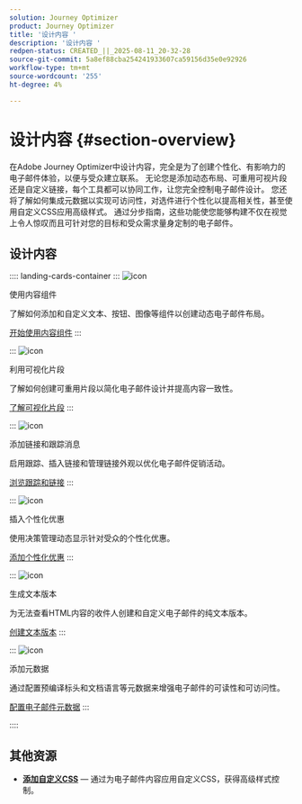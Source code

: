 ```yaml
---
solution: Journey Optimizer
product: Journey Optimizer
title: '设计内容 '
description: '设计内容 '
redpen-status: CREATED_||_2025-08-11_20-32-28
source-git-commit: 5a8ef88cba254241933607ca59156d35e0e92926
workflow-type: tm+mt
source-wordcount: '255'
ht-degree: 4%

---
```



# 设计内容 {#section-overview}

在Adobe Journey Optimizer中设计内容，完全是为了创建个性化、有影响力的电子邮件体验，以便与受众建立联系。 无论您是添加动态布局、可重用可视片段还是自定义链接，每个工具都可以协同工作，让您完全控制电子邮件设计。 您还将了解如何集成元数据以实现可访问性，对选件进行个性化以提高相关性，甚至使用自定义CSS应用高级样式。 通过分步指南，这些功能使您能够构建不仅在视觉上令人惊叹而且可针对您的目标和受众需求量身定制的电子邮件。

## 设计内容

:::: landing-cards-container
:::
![icon](https://cdn.experienceleague.adobe.com/icons/puzzle-piece.svg?lang=zh-Hans)

使用内容组件

了解如何添加和自定义文本、按钮、图像等组件以创建动态电子邮件布局。

[开始使用内容组件](../using/email/content-components.md)
:::

:::
![icon](https://cdn.experienceleague.adobe.com/icons/layer-group.svg?lang=zh-Hans)

利用可视化片段

了解如何创建可重用片段以简化电子邮件设计并提高内容一致性。

[了解可视化片段](../using/email/use-visual-fragments.md)
:::

:::
![icon](https://cdn.experienceleague.adobe.com/icons/chart-line.svg?lang=zh-Hans)

添加链接和跟踪消息

启用跟踪、插入链接和管理链接外观以优化电子邮件促销活动。

[浏览跟踪和链接](../using/email/message-tracking.md)
:::

:::
![icon](https://cdn.experienceleague.adobe.com/icons/bullseye.svg?lang=zh-Hans)

插入个性化优惠

使用决策管理动态显示针对受众的个性化优惠。

[添加个性化优惠](../using/email/add-offers-email.md)
:::

:::
![icon](https://cdn.experienceleague.adobe.com/icons/file-alt.svg?lang=zh-Hans)

生成文本版本

为无法查看HTML内容的收件人创建和自定义电子邮件的纯文本版本。

[创建文本版本](../using/email/text-version-email.md)
:::

:::
![icon](https://cdn.experienceleague.adobe.com/icons/gear.svg?lang=zh-Hans)

添加元数据

通过配置预编译标头和文档语言等元数据来增强电子邮件的可读性和可访问性。

[配置电子邮件元数据](../using/email/email-metadata.md)
:::

::::


## 其他资源

- **[添加自定义CSS](../using/email/custom-css.md)** — 通过为电子邮件内容应用自定义CSS，获得高级样式控制。
